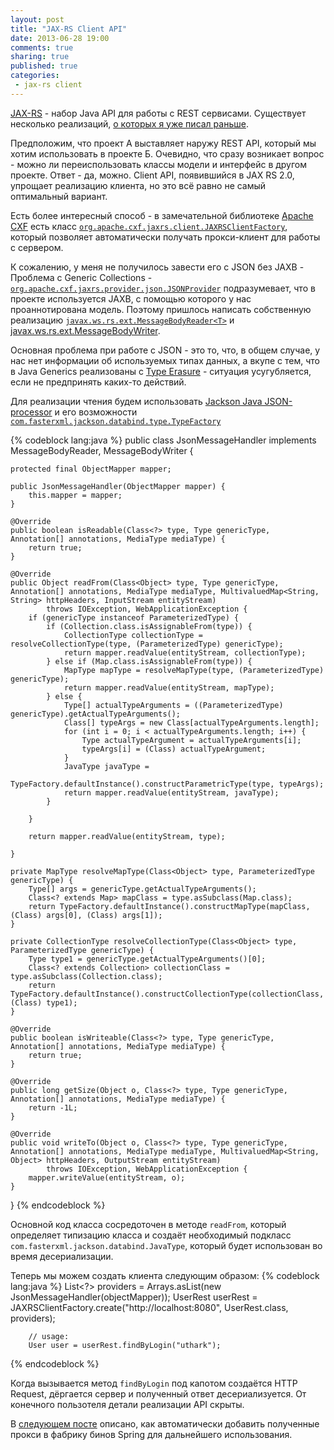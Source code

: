 ```yaml
---
layout: post
title: "JAX-RS Client API"
date: 2013-06-28 19:00
comments: true
sharing: true
published: true
categories:
 - jax-rs client
---
```


 
[JAX-RS](http://jcp.org/en/jsr/detail?id=339) - набор Java API для работы с REST сервисами. Существует несколько реализаций, [о которых я уже писал раньше](/blog/2012/02/08/java-rest/). 

Предположим, что проект А выставляет наружу REST API, который мы хотим использовать в проекте Б. Очевидно, что сразу возникает вопрос - можно ли переиспользовать классы модели и интерфейс в другом проекте. Ответ - да, можно. Client API, появившийся в JAX RS 2.0, упрощает реализацию клиента, но это всё равно не самый оптимальный вариант. 

Есть более интересный способ - в замечательной библиотеке [Apache CXF](http://cxf.apache.org/) есть класс [`org.apache.cxf.jaxrs.client.JAXRSClientFactory`](http://cxf.apache.org/javadoc/latest/org/apache/cxf/jaxrs/client/JAXRSClientFactory.html), который позволяет автоматически получать прокси-клиент для работы с сервером.

К сожалению, у меня не получилось завести его с JSON без JAXB - Проблема с Generic Collections - [`org.apache.cxf.jaxrs.provider.json.JSONProvider`](http://cxf.apache.org/javadoc/latest/org/apache/cxf/jaxrs/provider/json/JSONProvider.html) подразумевает, что в проекте используется JAXB, с помощью которого у нас проаннотирована модель. Поэтому пришлось написать собственную реализацию [`javax.ws.rs.ext.MessageBodyReader<T>`](http://docs.oracle.com/javaee/6/api/javax/ws/rs/ext/MessageBodyReader.html) и [javax.ws.rs.ext.MessageBodyWriter<T>](http://docs.oracle.com/javaee/6/api/javax/ws/rs/ext/MessageBodyWriter.html).

Основная проблема при работе с JSON - это то, что, в общем случае, у нас нет информации об используемых типах данных, а вкупе с тем, что в  Java Generics реализованы с [Type Erasure](http://docs.oracle.com/javase/tutorial/java/generics/erasure.html) - ситуация усугубляется, если не предпринять каких-то действий.

Для реализации чтения будем использовать [Jackson Java JSON-processor](http://jackson.codehaus.org/Home) и его возможности [`com.fasterxml.jackson.databind.type.TypeFactory`](http://fasterxml.github.io/jackson-databind/javadoc/2.2.0/com/fasterxml/jackson/databind/type/TypeFactory.html)

{% codeblock lang:java %}
public class JsonMessageHandler implements MessageBodyReader<Object>, MessageBodyWriter<Object> {

    protected final ObjectMapper mapper;

    public JsonMessageHandler(ObjectMapper mapper) {
        this.mapper = mapper;
    }

    @Override
    public boolean isReadable(Class<?> type, Type genericType, Annotation[] annotations, MediaType mediaType) {
        return true;
    }

    @Override
    public Object readFrom(Class<Object> type, Type genericType, Annotation[] annotations, MediaType mediaType, MultivaluedMap<String, String> httpHeaders, InputStream entityStream)
            throws IOException, WebApplicationException {
        if (genericType instanceof ParameterizedType) {
            if (Collection.class.isAssignableFrom(type)) {
                CollectionType collectionType = resolveCollectionType(type, (ParameterizedType) genericType);
                return mapper.readValue(entityStream, collectionType);
            } else if (Map.class.isAssignableFrom(type)) {
                MapType mapType = resolveMapType(type, (ParameterizedType) genericType);
                return mapper.readValue(entityStream, mapType);
            } else {
                Type[] actualTypeArguments = ((ParameterizedType) genericType).getActualTypeArguments();
                Class[] typeArgs = new Class[actualTypeArguments.length];
                for (int i = 0; i < actualTypeArguments.length; i++) {
                    Type actualTypeArgument = actualTypeArguments[i];
                    typeArgs[i] = (Class) actualTypeArgument;
                }
                JavaType javaType =
                        TypeFactory.defaultInstance().constructParametricType(type, typeArgs);
                return mapper.readValue(entityStream, javaType);
            }

        }

        return mapper.readValue(entityStream, type);

    }

    private MapType resolveMapType(Class<Object> type, ParameterizedType genericType) {
        Type[] args = genericType.getActualTypeArguments();
        Class<? extends Map> mapClass = type.asSubclass(Map.class);
        return TypeFactory.defaultInstance().constructMapType(mapClass, (Class) args[0], (Class) args[1]);
    }

    private CollectionType resolveCollectionType(Class<Object> type, ParameterizedType genericType) {
        Type type1 = genericType.getActualTypeArguments()[0];
        Class<? extends Collection> collectionClass = type.asSubclass(Collection.class);
        return TypeFactory.defaultInstance().constructCollectionType(collectionClass, (Class) type1);
    }

    @Override
    public boolean isWriteable(Class<?> type, Type genericType, Annotation[] annotations, MediaType mediaType) {
        return true;
    }

    @Override
    public long getSize(Object o, Class<?> type, Type genericType, Annotation[] annotations, MediaType mediaType) {
        return -1L;
    }

    @Override
    public void writeTo(Object o, Class<?> type, Type genericType, Annotation[] annotations, MediaType mediaType, MultivaluedMap<String, Object> httpHeaders, OutputStream entityStream)
            throws IOException, WebApplicationException {
        mapper.writeValue(entityStream, o);
    }
}
{% endcodeblock %}

Основной код класса сосредоточен в методе `readFrom`, который определяет типизацию класса и создаёт необходимый подкласс `com.fasterxml.jackson.databind.JavaType`, который будет использован во время десериализации.

Теперь мы можем создать клиента следующим образом:
{% codeblock lang:java %}
        List<?> providers = Arrays.asList(new JsonMessageHandler(objectMapper));
        UserRest userRest = JAXRSClientFactory.create("http://localhost:8080", UserRest.class, providers);

        // usage:
        User user = userRest.findByLogin("uthark");
{% endcodeblock %}

Когда вызывается метод `findByLogin` под капотом создаётся HTTP Request, дёргается сервер и полученный ответ десериализуется. От конечного пользотеля детали реализации API скрыты.

В [следующем посте](/blog/2013/06/28/jaxrs-spring-autowiring/) описано, как автоматически добавить полученные прокси в фабрику бинов Spring для дальнейшего использования.
